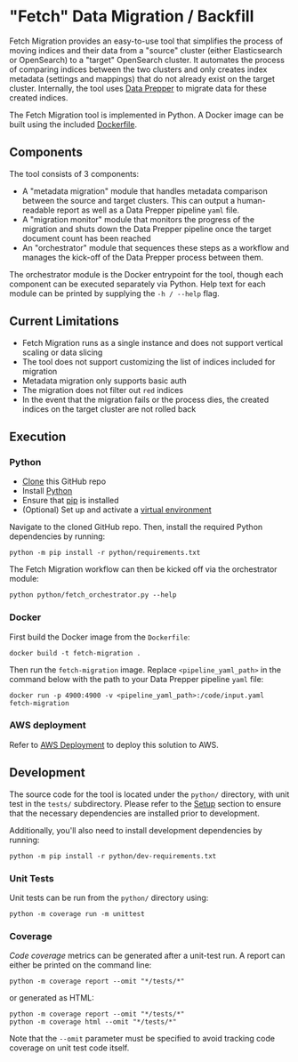 # "Fetch" Data Migration / Backfill

Fetch Migration provides an easy-to-use tool that simplifies the process of moving indices and their data from a 
"source" cluster (either Elasticsearch or OpenSearch) to a "target" OpenSearch cluster. It automates the process of 
comparing indices between the two clusters and only creates index metadata (settings and mappings) that do not already 
exist on the target cluster. Internally, the tool uses [Data Prepper](https://github.com/opensearch-project/data-prepper) 
to migrate data for these created indices.

The Fetch Migration tool is implemented in Python.
A Docker image can be built using the included [Dockerfile](./Dockerfile).

## Components

The tool consists of 3 components:
* A "metadata migration" module that handles metadata comparison between the source and target clusters. 
This can output a human-readable report as well as a Data Prepper pipeline `yaml` file.
* A "migration monitor" module that monitors the progress of the migration and shuts down the Data Prepper pipeline 
once the target document count has been reached
* An "orchestrator" module that sequences these steps as a workflow and manages the kick-off of the Data Prepper 
process between them.

The orchestrator module is the Docker entrypoint for the tool, though each component can be executed separately 
via Python. Help text for each module can be printed by supplying the `-h / --help` flag.

## Current Limitations

* Fetch Migration runs as a single instance and does not support vertical scaling or data slicing
* The tool does not support customizing the list of indices included for migration
* Metadata migration only supports basic auth
* The migration does not filter out `red` indices
* In the event that the migration fails or the process dies, the created indices on the target cluster are not rolled back

## Execution

### Python

* [Clone](https://docs.github.com/en/repositories/creating-and-managing-repositories/cloning-a-repository) this GitHub repo
* Install [Python](https://www.python.org/)
* Ensure that [pip](https://pip.pypa.io/en/stable/installation/#) is installed
* (Optional) Set up and activate a [virtual environment](https://packaging.python.org/en/latest/tutorials/installing-packages/#creating-and-using-virtual-environments)

Navigate to the cloned GitHub repo. Then, install the required Python dependencies by running:

```shell
python -m pip install -r python/requirements.txt
```

The Fetch Migration workflow can then be kicked off via the orchestrator module:

```shell
python python/fetch_orchestrator.py --help
```

### Docker

First build the Docker image from the `Dockerfile`:

```shell
docker build -t fetch-migration .
```

Then run the `fetch-migration` image.
Replace `<pipeline_yaml_path>` in the command below with the path to your Data Prepper pipeline `yaml` file:

```shell
docker run -p 4900:4900 -v <pipeline_yaml_path>:/code/input.yaml fetch-migration
```

### AWS deployment

Refer to [AWS Deployment](../deployment/README.md) to deploy this solution to AWS.

## Development

The source code for the tool is located under the `python/` directory, with unit test in the `tests/` subdirectory. 
Please refer to the [Setup](#setup) section to ensure that the necessary dependencies are installed prior to development.

Additionally, you'll also need to install development dependencies by running:

```shell
python -m pip install -r python/dev-requirements.txt
```

### Unit Tests

Unit tests can be run from the `python/` directory using:

```shell
python -m coverage run -m unittest
```

### Coverage

_Code coverage_ metrics can be generated after a unit-test run. A report can either be printed on the command line:

```shell
python -m coverage report --omit "*/tests/*"
```

or generated as HTML:

```shell
python -m coverage report --omit "*/tests/*"
python -m coverage html --omit "*/tests/*"
```

Note that the `--omit` parameter must be specified to avoid tracking code coverage on unit test code itself.
